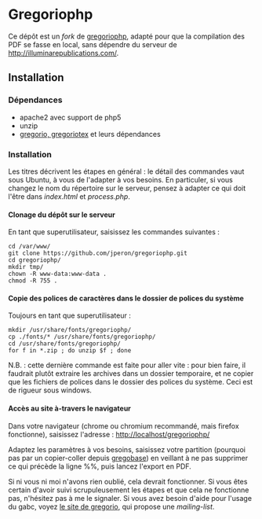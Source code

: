# Gregoriophp

Ce dépôt est un *fork* de [gregoriophp](https://code.google.com/p/gregoriophp/),
adapté pour que la compilation des PDF se fasse en local, sans dépendre du
serveur de http://illuminarepublications.com/.

## Installation

### Dépendances

* apache2 avec support de php5
* unzip
* [gregorio, gregoriotex](http://home.gna.org/gregorio/) et leurs dépendances

### Installation

Les titres décrivent les étapes en général : le détail des commandes vaut
sous Ubuntu, à vous de l'adapter à vos besoins. En particuler, si vous changez
le nom du répertoire sur le serveur, pensez à adapter ce qui doit l'être dans
*index.html* et *process.php*.

#### Clonage du dépôt sur le serveur

En tant que superutilisateur, saisissez les commandes suivantes :

    cd /var/www/
    git clone https://github.com/jperon/gregoriophp.git
    cd gregoriophp/
    mkdir tmp/
    chown -R www-data:www-data .
    chmod -R 755 .

#### Copie des polices de caractères dans le dossier de polices du système

Toujours en tant que superutilisateur :

    mkdir /usr/share/fonts/gregoriophp/
    cp ./fonts/* /usr/share/fonts/gregoriophp/
    cd /usr/share/fonts/gregoriophp/
    for f in *.zip ; do unzip $f ; done

N.B. : cette dernière commande est faite pour aller vite : pour bien faire,
il faudrait plutôt extraire les archives dans un dossier temporaire, et ne
copier que les fichiers de polices dans le dossier des polices du système.
Ceci est de rigueur sous windows.

#### Accès au site à-travers le navigateur

Dans votre navigateur (chrome ou chromium recommandé, mais firefox fonctionne),
saisissez l'adresse :
[http://localhost/gregoriophp/](http://localhost/gregoriophp/)

Adaptez les paramètres à vos besoins, saisissez votre partition (pourquoi pas
par un copier-coller depuis [gregobase](http://gregobase.selapa.net/))
en veillant à ne pas supprimer ce qui précède la ligne %%, puis
lancez l'export en PDF.

Si ni vous ni moi n'avons rien oublié, cela devrait fonctionner. Si vous
êtes certain d'avoir suivi scrupuleusement les étapes et que cela ne fonctionne
pas, n'hésitez pas à me le signaler. Si vous avez besoin d'aide pour l'usage
du gabc, voyez [le site de gregorio](http://home.gna.org/gregorio/),
qui propose une *mailing-list*.
